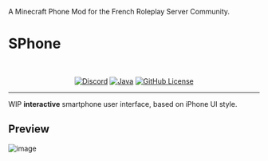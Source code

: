 A Minecraft Phone Mod for the French Roleplay Server Community.

# SPhone
<br/>

<p align="center">
  <a href="#"><img src="https://cdn.rawgit.com/aleen42/badges/master/src/discord.svg" alt="Discord"></a>
  <a href="#"><img src="https://cdn.rawgit.com/aleen42/badges/master/src/java.svg" alt="Java"></a>
  <a href="#"><img src="https://img.shields.io/badge/license-MIT-blue.svg" alt="GitHub License"></a>
</p>

-----

WIP **interactive** smartphone user interface, based on iPhone UI style.

## Preview

![image](https://github.com/Florent-Marc/SPhone/assets/40036183/3f17b3ea-38f0-4ad4-89a4-6a42bee248e1)
